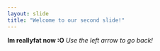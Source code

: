 ```yaml
---
layout: slide
title: "Welcome to our second slide!"
---
```

**Im reallyfat now :O**
*Use the left arrow to go back!*
